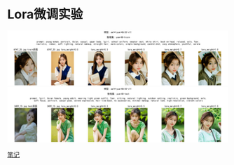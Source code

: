 # Lora微调实验

![](imgs/6747_20.jpg)
![](imgs/3409_15.jpg)

[笔记](https://sailoong.notion.site/Yuer-LoRA-0ff495030d77804b8f4cecec48a44d0f)